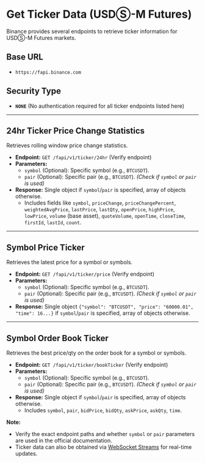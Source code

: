 # Get Ticker Data (USDⓈ-M Futures)

Binance provides several endpoints to retrieve ticker information for USDⓈ-M Futures markets.

## Base URL

*   `https://fapi.binance.com`

## Security Type

*   **`NONE`** (No authentication required for all ticker endpoints listed here)

--- 

## 24hr Ticker Price Change Statistics

Retrieves rolling window price change statistics.

*   **Endpoint:** `GET /fapi/v1/ticker/24hr` (Verify endpoint)
*   **Parameters:**
    *   `symbol` (Optional): Specific symbol (e.g., `BTCUSDT`).
    *   `pair` (Optional): Specific pair (e.g., `BTCUSDT`). *(Check if `symbol` or `pair` is used)*
*   **Response:** Single object if `symbol`/`pair` is specified, array of objects otherwise.
    *   Includes fields like `symbol`, `priceChange`, `priceChangePercent`, `weightedAvgPrice`, `lastPrice`, `lastQty`, `openPrice`, `highPrice`, `lowPrice`, `volume` (base asset), `quoteVolume`, `openTime`, `closeTime`, `firstId`, `lastId`, `count`.

--- 

## Symbol Price Ticker

Retrieves the latest price for a symbol or symbols.

*   **Endpoint:** `GET /fapi/v1/ticker/price` (Verify endpoint)
*   **Parameters:**
    *   `symbol` (Optional): Specific symbol (e.g., `BTCUSDT`).
    *   `pair` (Optional): Specific pair (e.g., `BTCUSDT`). *(Check if `symbol` or `pair` is used)*
*   **Response:** Single object `{"symbol": "BTCUSDT", "price": "60000.01", "time": 16...}` if `symbol`/`pair` is specified, array of objects otherwise.

--- 

## Symbol Order Book Ticker

Retrieves the best price/qty on the order book for a symbol or symbols.

*   **Endpoint:** `GET /fapi/v1/ticker/bookTicker` (Verify endpoint)
*   **Parameters:**
    *   `symbol` (Optional): Specific symbol (e.g., `BTCUSDT`).
    *   `pair` (Optional): Specific pair (e.g., `BTCUSDT`). *(Check if `symbol` or `pair` is used)*
*   **Response:** Single object if `symbol`/`pair` is specified, array of objects otherwise.
    *   Includes `symbol`, `pair`, `bidPrice`, `bidQty`, `askPrice`, `askQty`, `time`.

**Note:**
*   Verify the exact endpoint paths and whether `symbol` or `pair` parameters are used in the official documentation.
*   Ticker data can also be obtained via [WebSocket Streams](./../websocket/usds-m-futures.md) for real-time updates. 